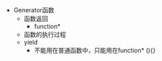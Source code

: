 * Generator函数
    * 函数返回
        * function*
    * 函数的执行过程
    * yield
        * 不能用在普通函数中，只能用在function* (){}
        